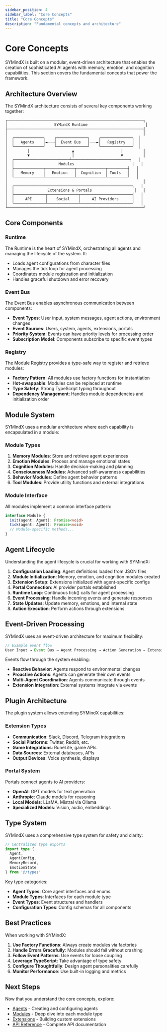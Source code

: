 ```yaml
---
sidebar_position: 4
sidebar_label: "Core Concepts"
title: "Core Concepts"
description: "Fundamental concepts and architecture"
---
```


# Core Concepts

SYMindX is built on a modular, event-driven architecture that enables the creation of sophisticated AI agents with memory, emotion, and cognition capabilities. This section covers the fundamental concepts that power the framework.

## Architecture Overview

The SYMindX architecture consists of several key components working together:

```
┌─────────────────────────────────────────────────────────────┐
│                     SYMindX Runtime                          │
├─────────────────────────────────────────────────────────────┤
│                                                             │
│  ┌─────────────┐    ┌──────────────┐    ┌──────────────┐  │
│  │   Agents    │◄───┤  Event Bus   │───►│   Registry   │  │
│  └─────────────┘    └──────────────┘    └──────────────┘  │
│         │                   ▲                     │         │
│         ▼                   │                     ▼         │
│  ┌─────────────────────────┴──────────────────────────┐   │
│  │                    Modules                          │   │
│  ├─────────────┬─────────────┬─────────────┬─────────┤   │
│  │   Memory    │   Emotion   │  Cognition  │ Tools   │   │
│  └─────────────┴─────────────┴─────────────┴─────────┘   │
│                                                             │
│  ┌─────────────────────────────────────────────────────┐   │
│  │               Extensions & Portals                   │   │
│  ├──────────────┬──────────────┬───────────────────────┤   │
│  │     API      │    Social    │     AI Providers      │   │
│  └──────────────┴──────────────┴───────────────────────┘   │
└─────────────────────────────────────────────────────────────┘
```

## Core Components

### Runtime
The Runtime is the heart of SYMindX, orchestrating all agents and managing the lifecycle of the system. It:
- Loads agent configurations from character files
- Manages the tick loop for agent processing
- Coordinates module registration and initialization
- Handles graceful shutdown and error recovery

### Event Bus
The Event Bus enables asynchronous communication between components:
- **Event Types**: User input, system messages, agent actions, environment changes
- **Event Sources**: Users, system, agents, extensions, portals
- **Priority System**: Events can have priority levels for processing order
- **Subscription Model**: Components subscribe to specific event types

### Registry
The Module Registry provides a type-safe way to register and retrieve modules:
- **Factory Pattern**: All modules use factory functions for instantiation
- **Hot-swappable**: Modules can be replaced at runtime
- **Type Safety**: Strong TypeScript typing throughout
- **Dependency Management**: Handles module dependencies and initialization order

## Module System

SYMindX uses a modular architecture where each capability is encapsulated in a module:

### Module Types
1. **Memory Modules**: Store and retrieve agent experiences
2. **Emotion Modules**: Process and manage emotional states
3. **Cognition Modules**: Handle decision-making and planning
4. **Consciousness Modules**: Advanced self-awareness capabilities
5. **Behavior Modules**: Define agent behavior patterns
6. **Tool Modules**: Provide utility functions and external integrations

### Module Interface
All modules implement a common interface pattern:

```typescript
interface Module {
  init(agent: Agent): Promise<void>
  tick(agent: Agent): Promise<void>
  // Module-specific methods...
}
```

## Agent Lifecycle

Understanding the agent lifecycle is crucial for working with SYMindX:

1. **Configuration Loading**: Agent definitions loaded from JSON files
2. **Module Initialization**: Memory, emotion, and cognition modules created
3. **Extension Setup**: Extensions initialized with agent-specific configs
4. **Portal Connection**: AI provider portals established
5. **Runtime Loop**: Continuous tick() calls for agent processing
6. **Event Processing**: Handle incoming events and generate responses
7. **State Updates**: Update memory, emotions, and internal state
8. **Action Execution**: Perform actions through extensions

## Event-Driven Processing

SYMindX uses an event-driven architecture for maximum flexibility:

```typescript
// Example event flow
User Input → Event Bus → Agent Processing → Action Generation → Extension Execution
```

Events flow through the system enabling:
- **Reactive Behavior**: Agents respond to environmental changes
- **Proactive Actions**: Agents can generate their own events
- **Multi-Agent Coordination**: Agents communicate through events
- **Extension Integration**: External systems integrate via events

## Plugin Architecture

The plugin system allows extending SYMindX capabilities:

### Extension Types
- **Communication**: Slack, Discord, Telegram integrations
- **Social Platforms**: Twitter, Reddit, etc.
- **Game Integrations**: RuneLite, game APIs
- **Data Sources**: External databases, APIs
- **Output Devices**: Voice synthesis, displays

### Portal System
Portals connect agents to AI providers:
- **OpenAI**: GPT models for text generation
- **Anthropic**: Claude models for reasoning
- **Local Models**: LLaMA, Mistral via Ollama
- **Specialized Models**: Vision, audio, embeddings

## Type System

SYMindX uses a comprehensive type system for safety and clarity:

```typescript
// Centralized type exports
import type { 
  Agent, 
  AgentConfig, 
  MemoryRecord, 
  EmotionState 
} from '@/types'
```

Key type categories:
- **Agent Types**: Core agent interfaces and enums
- **Module Types**: Interfaces for each module type
- **Event Types**: Event structures and handlers
- **Configuration Types**: Config schemas for all components

## Best Practices

When working with SYMindX:

1. **Use Factory Functions**: Always create modules via factories
2. **Handle Errors Gracefully**: Modules should fail without crashing
3. **Follow Event Patterns**: Use events for loose coupling
4. **Leverage TypeScript**: Take advantage of type safety
5. **Configure Thoughtfully**: Design agent personalities carefully
6. **Monitor Performance**: Use built-in logging and metrics

## Next Steps

Now that you understand the core concepts, explore:
- [Agents](/docs/agents) - Creating and configuring agents
- [Modules](/docs/modules) - Deep dive into each module type
- [Extensions](/docs/extensions) - Building custom extensions
- [API Reference](/docs/api) - Complete API documentation
